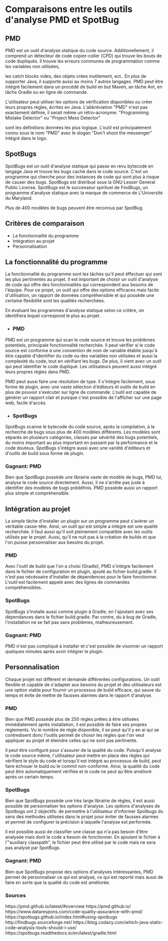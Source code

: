 <h1>Comparaisons entre les outils d'analyse PMD et SpotBug</h1>

<h2>PMD</h2>

PMD est un outil d'analyse statique du code source. Additionellement, il comprend un détecteur de code copier-coller (CPD) qui trouve les bouts de code dupliqués. Il trouve les erreurs communes de programmation comme les variables non utilisées, 
    
les catch blocks vides, des objets crées inutilement, ect.. En plus de supporter Java, il supporte aussi au moins 7 autres langages. PMD peut être intégré facilement dans un procédé de build en but Maven, an tâche Ant, en tâche Gradle ou en ligne de commande.  

L'utilisateur peut utiliser les options de vérification disponibles ou créer leurs propres règles, écrites en Java. L'abbréviation "PMD" n'est pas exactement définie, il serait même un rétro-acronyme. "Programming Mistake Detector" ou "Project Mess Detector"

sont les définitions données les plus logique. L'outil est principalement connu sous le nom "PMD" avec le slogan "Don't shoot the messenger" intégré dans le logo.


<h2>SpotBugs</h2>

SpotBugs est un outil d'analyse statique qui passe en revu bytecode en langage Java et trouve les bugs caché dans le code source. C'est un programme qui cherche pour des instances de code qui sont plus à risque de causer des bugs. SpotBugs est distribué sous la GNU Lesser General Public License. SpotBugs est le successeur spirituel de FindBugs, un programme d'analyse statique avec la marque de commerce de L'Université du Maryland. 

Plus de 400 modèles de bugs peuvent être reconnus par SpotBug. 

<h2>Critères de comparaison</h2>

* La fonctionnalité du programme
* Intégration au projet 
* Personnalisation

<h2>La fonctionnalité du programme</h2>

La fonctionnalité du programme sont les tâches qu'il peut éffectuer qui sont les plus pertinentes au projet. Il est important de choisir un outil d'analyse de code qui offre des fonctionnalités qui correspondent aux besoins de l'équipe. Pour ce projet, un outil qui offre des options efficaces mais facile d'utilisation, un rapport de données compréhensible et qui possède une certaine flexibilité sont les qualités recherchées.

En évaluant les programmes d'analyse statique selon ce critère, on identifiera lequel correspond le plus au projet. 

* <h3>PMD</h3>

PMD est un programme qui scan le code source et trouve les problèmes potentiels, principale fonctionnalité recherchée. Il peut vérifier si le code source est conforme à une convention de nom de variable établie jusqu'à être capable d'identifier du code ou des variables non utilisées et aussi la complexité du code, tout en vérifiant les bugs. De plus, il vient avec un outil qui peut identifier le code dupliqué. Les utilisateurs peuvent aussi intégré leurs propres règles dans PMD.

PMD peut aussi faire une résolution de type. Il s'intègre facilement, sous forme de plugin, avec une vaste sélection d'éditeurs et outils de build en plus de pouvoir s'exécuter sur ligne de commande. L'outil est capable de générer un rapport clair et puisque c'est possible de l'afficher sur une page web, facile d'accès. 

* <h3>SpotBugs</h3>

SpotBugs scanne le bytecode du code source, après la compilation, à la recherche de bugs sous plus de 400 modèles différents. Les modèles sont séparés en plusieurs catégories, classés par sévérité des bugs potentiels, du moins important au plus important en passant par la performance et le code douteux. SpotBugs s'intègre aussi avec une variété d'éditeurs et d'outils de build sous forme de plugin.



<h3>Gagnant: PMD </h3>

Bien que SpotBugs possède une librairie vaste de modèle de bugs, PMD lui, analyse le code source directement. Aussi, il ne s'arrête pas juste à identifier des modèles de bugs prédéfinis. PMD possède aussi un rapport plus simple et compréhensible. 


<h2>Intégration au projet</h2>

La simple tâche d'installer un plugin sur un programme peut s'avérer un véritable casse-tête. Ainsi, un outil qui est simple a intégré est une qualité recherchée. Il faut aussi qu'il soit pleinement compatible avec les outils utilisés par le projet. Aussi, qu'il ne nuit pas à la création de builds et que l'on puisse personnaliser aux besoins du projet.  

<h3>PMD</h3>

Avec l'outil de build que l'on a choisi (Gradle), PMD s'intègre facilement dans le fichier de configuration en plugin, ajouté au fichier build.gradle. Il n'est pas nécéssaire d'installer de dépendences pour le faire fonctionner. L'outil est facilement appelé avec des lignes de commandes compréhensibles.

<h3>SpotBugs</h3>

SpotBugs s'installe aussi comme plugin à Gradle, en l'ajoutant avec ses dépendances dans le fichier build.gradle. Par contre, du à bug de Gradle, l'installation ne se fait pas sans problèmes, malheureusement. 

<h3>Gagnant: PMD </h3>

PMD n'est pas compliqué à installer et c'est possible de visonner un rapport quelques minutes après avoir intégrer le plugin.  

<h2>Personnalisation</h2>

Chaque projet est différent et demande différentes configurations. Un outil flexible et capable de s'adapter aux besoins du projet et des utilisateurs est une option viable pour fournir un processus de build efficace, qui sauve du temps et évite de mettre de fausses alarmes dans le rapport d'analyse.

<h3>PMD</h3>

Bien que PMD possède plus de 250 règles prêtes à être utilisées immédiatement après installation, il est possible de faire ses propres règlements. Vu le nombre de règle disponible, il se peut qu'il y en ai qui se contredisent donc l'outils permet de choisir les règles que l'on veut appliquer au projet et éteindre celles qui ne sont pas pertinente.

Il peut être configuré pour s'assurer de la qualité du code. Puisqu'il analyse le code source même, l'utilisateur peut mettre en place des règles qui vérifient le style du code et lorsqu'il est intégré au processus de build, peut faire échouer le build ou le commit non-conforme. Ainsi, la qualité du code peut être automatiquement vérifiée et le code ne peut qu'être amélioré après un certain temps.  

<h3>SpotBugs</h3>

Bien que SpotBugs possède une très large librairie de règles, il est aussi possible de personnaliser les options d'analyse. Les options d'analyses de Spotbugs ont 2 objectifs: de permettre à l'utilisateur d'informer Spotbugs du sens des methodes utilisées dans le projet pour éviter de fausses alarmes et permet de configurer la précision à laquelle l'analyse est performée. 

Il est possible aussi de classifier une classe qui n'a pas besoin d'être analysée mais dont le code a besoin de fonctionner. En ajoutant le fichier à l'"auxiliary classpath", le fichier peut être utilisé par le code mais ne sera pas analysé par SpotBugs.

<h3>Gagnant: PMD</h3>

Bien que SpotBugs propose des options d'analyses intéressantes, PMD permet de personnaliser ce qui est analysé, ce qui est reporté mais aussi de faire en sorte que la qualité du code est améliorée. 



<h3>Sources</h3>
https://pmd.github.io/latest/#overview
https://pmd.github.io/
https://www.datarespons.com/code-quality-assurance-with-pmd/
https://spotbugs.github.io/index.html#using-spotbugs
http://findbugs.sourceforge.net/ 
https://blog.codacy.com/which-java-static-code-analysis-tools-should-i-use/
https://spotbugs.readthedocs.io/en/latest/gradle.html



